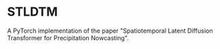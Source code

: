 # STLDTM
A PyTorch implementation of the paper "Spatiotemporal Latent Diffusion Transformer for Precipitation Nowcasting".
